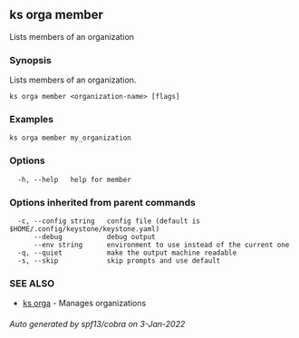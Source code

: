 ## ks orga member

Lists members of an organization

### Synopsis

Lists members of an organization.


```
ks orga member <organization-name> [flags]
```

### Examples

```
ks orga member my_organization
```

### Options

```
  -h, --help   help for member
```

### Options inherited from parent commands

```
  -c, --config string   config file (default is $HOME/.config/keystone/keystone.yaml)
      --debug           debug output
      --env string      environment to use instead of the current one
  -q, --quiet           make the output machine readable
  -s, --skip            skip prompts and use default
```

### SEE ALSO

* [ks orga](ks_orga.md)	 - Manages organizations

###### Auto generated by spf13/cobra on 3-Jan-2022
